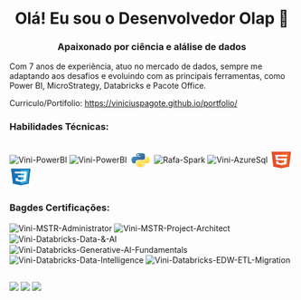 <h1 align="center">Olá! Eu sou o Desenvolvedor Olap 👋</h1>
<h3 align="center">Apaixonado por ciência e alálise de dados</h3>

Com 7 anos de experiência, atuo no mercado de dados, sempre me adaptando aos desafios e evoluindo com as principais ferramentas, como Power BI, MicroStrategy, Databricks e Pacote Office.

Curriculo/Portifolio: https://viniciuspagote.github.io/portfolio/

<h3>Habilidades Técnicas:</h3>
<div style="display: inline_block"><br>
  <img align="center" alt="Vini-PowerBI" height="30" width="25" src="https://github.com/microsoft/PowerBI-Icons/blob/main/PNG/Power-BI.png" />
  <img align="center" alt="Vini-PowerBI" height="40" width="40" src="https://microstrategy.github.io/Images/microstrategy-logo_small.png" />
  <img align="center" alt="Vini-Python" height="30" width="40" src="https://raw.githubusercontent.com/devicons/devicon/master/icons/python/python-original.svg" />
  <img align="center" alt="Rafa-Spark" height="30" width="40" src="https://cdn.jsdelivr.net/gh/devicons/devicon@latest/icons/apachespark/apachespark-original-wordmark.svg" />
  <img align="center" alt="Vini-AzureSql" height="30" width="40" src="https://cdn.jsdelivr.net/gh/devicons/devicon@latest/icons/azuresqldatabase/azuresqldatabase-original.svg" />
  <img align="center" alt="Vini-HTML" height="30" width="40" src="https://raw.githubusercontent.com/devicons/devicon/master/icons/html5/html5-original.svg">
  <img align="center" alt="Vini-CSS" height="30" width="40" src="https://raw.githubusercontent.com/devicons/devicon/master/icons/css3/css3-original.svg">
</div>
  
  ##
  
<h3>Bagdes Certificações:</h3>
<div>
  <!-- MICROSTRATEGY -->
  <img align="center" alt="Vini-MSTR-Administrator" height="100" width="100" src="https://templates.images.credential.net/16673973909619016633457283696747.png"/>
  <img align="center" alt="Vini-MSTR-Project-Architect" height="100" width="95" src="https://templates.images.credential.net/16673987859842744977930091770866.png"/> 
  <!-- DATABRICKS -->
  <img align="center" alt="Vini-Databricks-Data-&-AI" height="100" width="95" src="https://templates.images.credential.net/16998887684483729512013378950968.png"/> 
  <img align="center" alt="Vini-Databricks-Generative-AI-Fundamentals" height="100" width="95" src="https://templates.images.credential.net/16859822715825555912981627624259.png"/> 
  <img align="center" alt="Vini-Databricks-Data-Intelligence" height="100" width="95" src="https://templates.images.credential.net/17056981249700054919399448246802.png"/> 
   <img align="center" alt="Vini-Databricks-EDW-ETL-Migration" height="100" width="95" src="https://templates.images.credential.net/17234416767482163613331453383897.png"/> 
  <!-- <img align="center" alt="Vini-Databricks-Fundamentals" height="115" width="95" src="https://templates.images.credential.net/1706553228549411657404043064415.png"/> -->
</div>

  ##
 
<div> 
  <a href="https://www.instagram.com/pagote_/" target="_blank"><img src="https://img.shields.io/badge/-Instagram-%23E4405F?style=for-the-badge&logo=instagram&logoColor=white" target="_blank"></a>
  <a href = "mailto:vinicius.pagote@gmail.com"><img src="https://img.shields.io/badge/-Gmail-%23333?style=for-the-badge&logo=gmail&logoColor=white" target="_blank"></a>
  <a href="https://www.linkedin.com/in/vinicius-pagote/" target="_blank"><img src="https://img.shields.io/badge/-LinkedIn-%230077B5?style=for-the-badge&logo=linkedin&logoColor=white" target="_blank"></a> 
</div>


<!--
  DICAS:
  Site para badges: https://dev.to/envoy_/150-badges-for-github-pnk
  Site para logos: https://devicon.dev/
  -->
